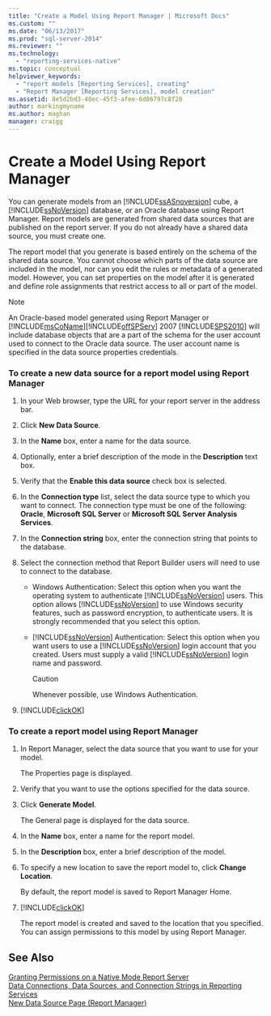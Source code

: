 ```yaml
---
title: "Create a Model Using Report Manager | Microsoft Docs"
ms.custom: ""
ms.date: "06/13/2017"
ms.prod: "sql-server-2014"
ms.reviewer: ""
ms.technology: 
  - "reporting-services-native"
ms.topic: conceptual
helpviewer_keywords: 
  - "report models [Reporting Services], creating"
  - "Report Manager [Reporting Services], model creation"
ms.assetid: 8e5d2bd3-48ec-45f3-afee-6d86797c8f28
author: markingmyname
ms.author: maghan
manager: craigg
---
```

# Create a Model Using Report Manager
  You can generate models from an [!INCLUDE[ssASnoversion](../includes/ssasnoversion-md.md)] cube, a [!INCLUDE[ssNoVersion](../includes/ssnoversion-md.md)] database, or an Oracle database using Report Manager. Report models are generated from shared data sources that are published on the report server. If you do not already have a shared data source, you must create one.  
  
 The report model that you generate is based entirely on the schema of the shared data source. You cannot choose which parts of the data source are included in the model, nor can you edit the rules or metadata of a generated model. However, you can set properties on the model after it is generated and define role assignments that restrict access to all or part of the model.  
  
> [!NOTE]  
>  An Oracle-based model generated using Report Manager or [!INCLUDE[msCoName](../includes/msconame-md.md)][!INCLUDE[offSPServ](../includes/offspserv-md.md)] 2007 [!INCLUDE[SPS2010](../includes/sps2010-md.md)] will include database objects that are a part of the schema for the user account used to connect to the Oracle data source. The user account name is specified in the data source properties credentials.  
  
### To create a new data source for a report model using Report Manager  
  
1.  In your Web browser, type the URL for your report server in the address bar.  
  
2.  Click **New Data Source**.  
  
3.  In the **Name** box, enter a name for the data source.  
  
4.  Optionally, enter a brief description of the mode in the **Description** text box.  
  
5.  Verify that the **Enable this data source** check box is selected.  
  
6.  In the **Connection type** list, select the data source type to which you want to connect. The connection type must be one of the following: **Oracle**, **Microsoft SQL Server** or **Microsoft SQL Server Analysis Services**.  
  
7.  In the **Connection string** box, enter the connection string that points to the database.  
  
8.  Select the connection method that Report Builder users will need to use to connect to the database.  
  
    -   Windows Authentication: Select this option when you want the operating system to authenticate [!INCLUDE[ssNoVersion](../includes/ssnoversion-md.md)] users. This option allows [!INCLUDE[ssNoVersion](../includes/ssnoversion-md.md)] to use Windows security features, such as password encryption, to authenticate users. It is strongly recommended that you select this option.  
  
    -   [!INCLUDE[ssNoVersion](../includes/ssnoversion-md.md)] Authentication: Select this option when you want users to use a [!INCLUDE[ssNoVersion](../includes/ssnoversion-md.md)] login account that you created. Users must supply a valid [!INCLUDE[ssNoVersion](../includes/ssnoversion-md.md)] login name and password.  
  
        > [!CAUTION]  
        >  Whenever possible, use Windows Authentication.  
  
9. [!INCLUDE[clickOK](../includes/clickok-md.md)]  
  
### To create a report model using Report Manager  
  
1.  In Report Manager, select the data source that you want to use for your model.  
  
     The Properties page is displayed.  
  
2.  Verify that you want to use the options specified for the data source.  
  
3.  Click **Generate Model**.  
  
     The General page is displayed for the data source.  
  
4.  In the **Name** box, enter a name for the report model.  
  
5.  In the **Description** box, enter a brief description of the model.  
  
6.  To specify a new location to save the report model to, click **Change Location**.  
  
     By default, the report model is saved to Report Manager Home.  
  
7.  [!INCLUDE[clickOK](../includes/clickok-md.md)]  
  
     The report model is created and saved to the location that you specified. You can assign permissions to this model by using Report Manager.  
  
## See Also  
 [Granting Permissions on a Native Mode Report Server](security/granting-permissions-on-a-native-mode-report-server.md)   
 [Data Connections, Data Sources, and Connection Strings in Reporting Services](../../2014/reporting-services/data-connections-data-sources-and-connection-strings-in-reporting-services.md)   
 [New Data Source Page &#40;Report Manager&#41;](../../2014/reporting-services/new-data-source-page-report-manager.md)  
  
  
